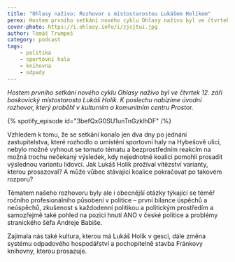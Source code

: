```yaml
---
title: "Ohlasy naživo: Rozhovor s místostarostou Lukášem Holíkem"
perex: Hostem prvního setkání nového cyklu Ohlasy naživo byl ve čtvrtek 12. září boskovický místostarosta Lukáš Holík (ANO). K poslechu nabízíme úvodní rozhovor.
cover-photo: https://i.ohlasy.info/i/zjcjtui.jpg
author: Tomáš Trumpeš
category: podcast
tags:
    - politika
    - sportovní hala
    - knihovna
    - odpady
---
```


*Hostem prvního setkání nového cyklu Ohlasy naživo byl ve čtvrtek 12. září boskovický místostarosta Lukáš Holík. K poslechu nabízíme úvodní rozhovor, který proběhl v kulturním a komunitním centru Prostor.*

{% spotify_episode id="3befQxG0SU1unTnGzklhDF" /%}

Vzhledem k tomu, že se setkání konalo jen dva dny po jednání zastupitelstva, které rozhodlo o umístění sportovní haly na Hybešově ulici, nebylo možné vyhnout se tomuto tématu a bezprostředním reakcím na možná trochu nečekaný výsledek, kdy nejednotné koalici pomohli prosadit výslednou variantu lidovci. Jak Lukáš Holík prožíval vítězství varianty, kterou prosazoval? A může vůbec stávající koalice pokračovat po takovém rozporu?

Tématem našeho rozhovoru byly ale i obecnější otázky týkající se téměř ročního profesionálního působení v politice – první bilance úspěchů a neúspěchů, zkušenost s každodenní politikou a politickým prostředím a samozřejmě také pohled na pozici hnutí ANO v české politice a problémy stranického šéfa Andreje Babiše.

Zajímala nás také kultura, kterou má Lukáš Holík v gesci, dále změna systému odpadového hospodářství a pochopitelně stavba Fránkovy knihovny, kterou prosazuje.
